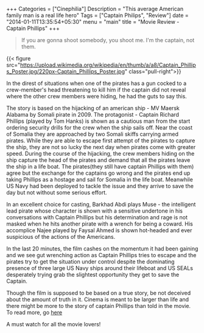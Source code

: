 +++
Categories = ["Cinephilia"]
Description = "This average American family man is a real life hero"
Tags = ["Captain Philips", "Review"]
date = "2014-01-11T13:35:54+05:30"
menu = "main"
title = "Movie Review - Captain Phillips"
+++

> If you are gonna shoot somebody, you shoot me. I'm the captain, not them.

{{< figure src="https://upload.wikimedia.org/wikipedia/en/thumb/a/a8/Captain_Phillips_Poster.jpg/220px-Captain_Phillips_Poster.jpg" class="pull-right">}}

In the direst of situations when one of the pirates has a gun cocked to a crew-member's head threatening to kill him if the captain did not reveal where the other crew members were hiding, he had the guts to say this.

The story is based on the hijacking of an american ship - MV Maersk Alabama by Somali pirate in 2009. The protagonist - Captain Richard Phillips (played by Tom Hanks) is shown as a cautious man from the start ordering security drills for the crew when the ship sails off. Near the coast of Somalia they are approached by two Somali skiffs carrying armed pirates. While they are able to escape first attempt of the pirates to capture the ship, they are not so lucky the next day when pirates come with greater speed. During the course of the hijacking, the crew members hiding on the ship capture the head of the pirates and demand that all the pirates leave the ship in a life boat. The pirates(they still have captain Phillips with them) agree but the exchange for the captains go wrong and the pirates end up taking Phillips as a hostage and sail for Somalia in the life boat. Meanwhile US Navy had been deployed to tackle the issue and they arrive to save the day but not without some serious effort.

In an excellent choice for casting, Barkhad Abdi plays Muse - the intelligent lead pirate whose character is shown with a sensitive undertone in his conversations with Captain Phillips but his determination and rage is not masked when he hits another pirate with a wrench for being a coward. His accomplice Najee played by Faysal Ahmed is shown hot-headed and ever suspicious of the actions of the Americans.

In the last 20 minutes, the film cashes on the momentum it had been gaining and we see gut wrenching action as Captain Phillips tries to escape and the pirates try to get the situation under control despite the dominating presence of three large US Navy ships around their lifeboat and US SEALs desperately trying grab the slightest opportunity they get to save the Captain.

Though the film is supposed to be based on a true story, be not deceived about the amount of truth in it. Cinema is meant to be larger than life and there might be more to the story of captain Phillips than told in the movie. To read more, go [here](http://nypost.com/2013/10/13/crew-members-deny-captain-phillips-heroism/)

A must watch for all the movie lovers!
